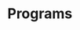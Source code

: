 # Programs















































































































































































